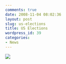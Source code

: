```yaml
---
comments: true
date: 2008-11-04 08:02:36
layout: post
slug: us-elections
title: US Elections
wordpress_id: 39
categories:
- News
---
```


![](http://www.samhamilton.co.uk/wp-includes/js/tinymce/plugins/media/img/trans.gif)
